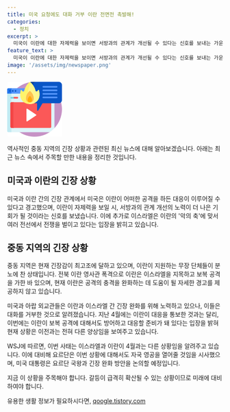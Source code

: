 ```yaml
---
title: 미국 요청에도 대화 거부 이란 전면전 촉발해!
categories:
  - 정치
excerpt: >
  미국이 이란에 대한 자제력을 보이면 서방과의 관계가 개선될 수 있다는 신호를 보내는 가운데, 중동 지역의 긴장이 고조되고 있다. 이스라엘과 이란 간의 긴장이 새로운 상황으로 알려졌으며, 이스라엘은 어떤 보복 공격에도 대비할 준비가 돼 있다고 밝히고 있으며, 이란은 이번 공격의 충격을 완화하는 데 도움을 주지 않고 있다. 미국은 유럽을 포함한 파트너 정부들에게 이란에 대한 확전을 자제하도록 요청하면서, 중동 지역의 긴장 상황을 관심 깊게 살펴보고 있다. 
feature_text: >
  미국이 이란에 대한 자제력을 보이면 서방과의 관계가 개선될 수 있다는 신호를 보내는 가운데, 중동 지역의 긴장이 고조되고 있다. 이스라엘과 이란 간의 긴장이 새로운 상황으로 알려졌으며, 이스라엘은 어떤 보복 공격에도 대비할 준비가 돼 있다고 밝히고 있으며, 이란은 이번 공격의 충격을 완화하는 데 도움을 주지 않고 있다. 미국은 유럽을 포함한 파트너 정부들에게 이란에 대한 확전을 자제하도록 요청하면서, 중동 지역의 긴장 상황을 관심 깊게 살펴보고 있다. 
image: '/assets/img/newspaper.png'
---
```


<p><img src="/assets/img/news.png" alt="rentncar 속보" /></p>

<p>역사적인 중동 지역의 긴장 상황과 관련된 최신 뉴스에 대해 알아보겠습니다. 아래는 최근 뉴스 속에서 주목할 만한 내용을 정리한 것입니다.</p>

<h2 data-ke-size="size26">미국과 이란의 긴장 상황</h2>

<p>미국과 이란 간의 긴장 관계에서 미국은 이란이 어떠한 공격을 하든 대응이 이루어질 수 있다고 경고했으며, 이란이 자제력을 보일 시, 서방과의 관계 개선의 노력이 더 나은 기회가 될 것이라는 신호를 보냈습니다. 이에 추가로 이스라엘은 이란의 '악의 축'에 맞서 여러 전선에서 전쟁을 벌이고 있다는 입장을 밝히고 있습니다.</p>

<h2 data-ke-size="size26">중동 지역의 긴장 상황</h2>

<p>중동 지역은 현재 긴장감이 최고조에 달하고 있으며, 이란이 지원하는 무장 단체들이 분노에 찬 상태입니다. 전북 이란 영사관 폭격으로 이란은 이스라엘을 지목하고 보복 공격을 가한 바 있으며, 현재 이란은 공격의 충격을 완화하는 데 도움이 될 자세한 경고를 제공하지 않고 있습니다.</p>

<p>미국과 아랍 외교관들은 이란과 이스라엘 간 긴장 완화를 위해 노력하고 있으나, 이들은 대화를 거부한 것으로 알려졌습니다. 지난 4월에는 이란이 대응을 통보한 것과는 달리, 이번에는 이란이 보복 공격에 대해서도 방어하고 대응할 준비가 돼 있다는 입장을 밝혀 현재 상황은 이전과는 전혀 다른 양상임을 보여주고 있습니다.</p>

<p>WSJ에 따르면, 이번 사태는 이스라엘과 이란이 4월과는 다른 상황임을 알려주고 있습니다. 이에 대비해 요르단은 이번 상황에 대해서도 자국 영공을 열어줄 것임을 시사했으며, 미국 대통령은 요르단 국왕과 긴장 완화 방안을 논의할 예정입니다.</p>

<p>지금 이 상황을 주목해야 합니다. 갈등이 급격히 확산될 수 있는 상황이므로 미래에 대비하여야 합니다.</p>
유용한 생활 정보가 필요하시다면, <a href="https://qoogle.tistory.com" rel="dofollow">qoogle.tistory.com</a>


